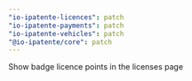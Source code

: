 ```yaml
---
"io-ipatente-licences": patch
"io-ipatente-payments": patch
"io-ipatente-vehicles": patch
"@io-ipatente/core": patch
---
```


Show badge licence points in the licenses page
